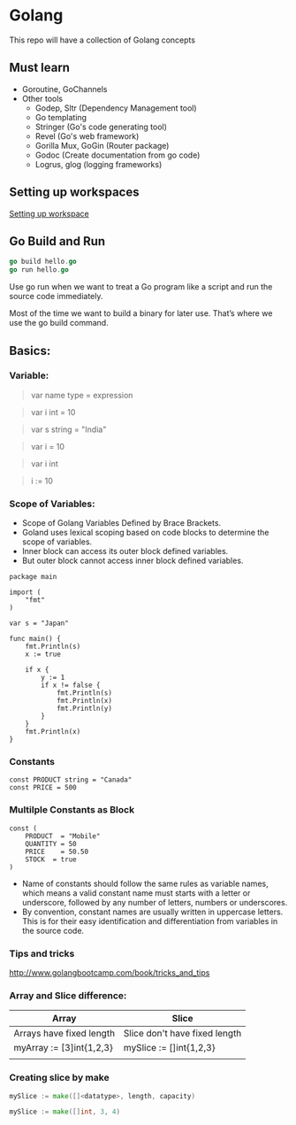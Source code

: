# Golang

This repo will have a collection of Golang concepts

## Must learn

- Goroutine, GoChannels
- Other tools
  - Godep, Sltr (Dependency Management tool)
  - Go templating
  - Stringer (Go's code generating tool)
  - Revel (Go's web framework)
  - Gorilla Mux, GoGin (Router package)
  - Godoc (Create documentation from go code)
  - Logrus, glog (logging frameworks)

## Setting up workspaces

[Setting up workspace](https://github.com/golang/tools/blob/master/gopls/doc/workspace.md)

## Go Build and Run

```go
go build hello.go
go run hello.go
```

Use go run when we want to treat a Go program like a script and run the source code immediately.

Most of the time we want to build a binary for later use. That’s where we use the go build command.

## Basics:

### Variable:

> var name type = expression

> var i int = 10

> var s string = "India"

> var i = 10

> var i int

> i := 10

### Scope of Variables:

- Scope of Golang Variables Defined by Brace Brackets.
- Goland uses lexical scoping based on code blocks to determine the scope of variables.
- Inner block can access its outer block defined variables.
- But outer block cannot access inner block defined variables.

```
package main

import (
	"fmt"
)

var s = "Japan"

func main() {
	fmt.Println(s)
	x := true

	if x {
		y := 1
		if x != false {
			fmt.Println(s)
			fmt.Println(x)
			fmt.Println(y)
		}
	}
	fmt.Println(x)
}
```

### Constants

```
const PRODUCT string = "Canada"
const PRICE = 500
```

### Multilple Constants as Block

```
const (
	PRODUCT  = "Mobile"
	QUANTITY = 50
	PRICE    = 50.50
	STOCK  = true
)
```

- Name of constants should follow the same rules as variable names, which means a valid constant name must starts with a letter or underscore, followed by any number of letters, numbers or underscores.
- By convention, constant names are usually written in uppercase letters. This is for their easy identification and differentiation from variables in the source code.

### Tips and tricks

http://www.golangbootcamp.com/book/tricks_and_tips

### Array and Slice difference:

| Array                    | Slice                         |
| ------------------------ | ----------------------------- |
| Arrays have fixed length | Slice don't have fixed length |
| myArray := [3]int{1,2,3} | mySlice := []int{1,2,3}       |
|                          |                               |

### Creating slice by make

```go
mySlice := make([]<datatype>, length, capacity)

mySlice := make([]int, 3, 4)
```
